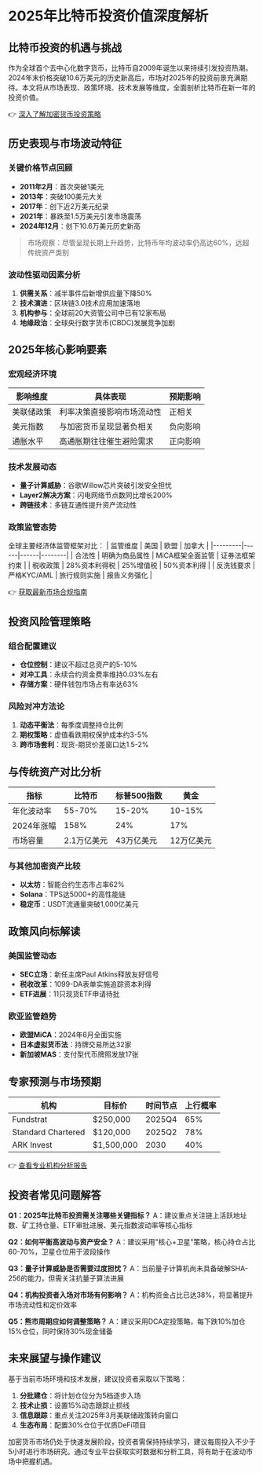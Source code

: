 # 2025年比特币投资价值深度解析

## 比特币投资的机遇与挑战
作为全球首个去中心化数字货币，比特币自2009年诞生以来持续引发投资热潮。2024年末价格突破10.6万美元的历史新高后，市场对2025年的投资前景充满期待。本文将从市场表现、政策环境、技术发展等维度，全面剖析比特币在新一年的投资价值。

👉 [深入了解加密货币投资策略](https://bit.ly/okx_welcome)

## 历史表现与市场波动特征
### 关键价格节点回顾
- **2011年2月**：首次突破1美元
- **2013年**：突破100美元大关
- **2017年**：创下近2万美元纪录
- **2021年**：暴跌至1.5万美元引发市场震荡
- **2024年12月**：创下10.6万美元历史新高

> 市场观察：尽管呈现长期上升趋势，比特币年均波动率仍高达60%，远超传统资产类别

### 波动性驱动因素分析
1. **供需关系**：减半事件后新增供应量下降50%
2. **技术演进**：区块链3.0技术应用加速落地
3. **机构参与**：全球前20大资管公司中已有12家布局
4. **地缘政治**：全球央行数字货币(CBDC)发展竞争加剧

## 2025年核心影响要素
### 宏观经济环境
| 影响维度 | 具体表现 | 预期影响 |
|---------|----------|----------|
| 美联储政策 | 利率决策直接影响市场流动性 | 正相关 |
| 美元指数 | 与加密货币呈现显著负相关 | 负向影响 |
| 通胀水平 | 高通胀期往往催生避险需求 | 正向影响 |

### 技术发展动态
- **量子计算威胁**：谷歌Willow芯片突破引发安全担忧
- **Layer2解决方案**：闪电网络节点数同比增长200%
- **跨链技术**：多链互通性提升资产流动性

### 政策监管态势
全球主要经济体监管框架对比：
| 监管维度 | 美国 | 欧盟 | 加拿大 |
|---------|------|------|--------|
| 合法性 | 明确为商品属性 | MiCA框架全面监管 | 证券法框架约束 |
| 税收政策 | 28%资本利得税 | 25%增值税 | 50%资本利得 |
| 反洗钱要求 | 严格KYC/AML | 旅行规则实施 | 报告义务强化 |

👉 [获取最新市场合规指南](https://bit.ly/okx_welcome)

## 投资风险管理策略
### 组合配置建议
- **仓位控制**：建议不超过总资产的5-10%
- **对冲工具**：永续合约资金费率维持0.03%左右
- **存储方案**：硬件钱包市场占有率达63%

### 风险对冲方法论
1. **动态平衡法**：每季度调整持仓比例
2. **期权策略**：虚值看跌期权保护成本约3-5%
3. **跨市场套利**：现货-期货价差窗口达1.5-2%

## 与传统资产对比分析
| 指标 | 比特币 | 标普500指数 | 黄金 |
|------|--------|-------------|------|
| 年化波动率 | 55-70% | 15-20% | 10-15% |
| 2024年涨幅 | 158% | 24% | 17% |
| 市场容量 | 2.1万亿美元 | 43万亿美元 | 12万亿美元 |

### 与其他加密资产比较
- **以太坊**：智能合约生态市占率62%
- **Solana**：TPS达5000+的高性能链
- **稳定币**：USDT流通量突破1,000亿美元

## 政策风向标解读
### 美国监管动态
- **SEC立场**：新任主席Paul Atkins释放友好信号
- **税收改革**：1099-DA表单实施追踪资本利得
- **ETF进展**：11只现货ETF申请待批

### 欧亚监管趋势
- **欧盟MiCA**：2024年6月全面实施
- **日本虚拟货币法**：持牌交易所达32家
- **新加坡MAS**：支付型代币牌照发放17张

## 专家预测与市场预期
| 机构 | 目标价 | 时间节点 | 上行概率 |
|------|--------|----------|----------|
| Fundstrat | $250,000 | 2025Q4 | 65% |
| Standard Chartered | $120,000 | 2025Q2 | 78% |
| ARK Invest | $1,500,000 | 2030 | 40% |

👉 [查看专业机构分析报告](https://bit.ly/okx_welcome)

## 投资者常见问题解答
**Q1：2025年比特币投资需关注哪些关键指标？**
A：建议重点关注链上活跃地址数、矿工持仓量、ETF审批进展、美元指数波动率等核心指标

**Q2：如何平衡高波动与资产安全？**
A：建议采用"核心+卫星"策略，核心持仓占比60-70%，卫星仓位用于波段操作

**Q3：量子计算威胁是否需要过度担忧？**
A：当前量子计算机尚未具备破解SHA-256的能力，但需关注抗量子算法进展

**Q4：机构投资者入场对市场有何影响？**
A：机构资金占比已达38%，将显著提升市场流动性和定价效率

**Q5：熊市周期应如何调整策略？**
A：建议采用DCA定投策略，每下跌10%加仓15%仓位，同时保持30%现金储备

## 未来展望与操作建议
基于当前市场环境和技术发展，建议投资者采取以下策略：
1. **分批建仓**：将计划仓位分为5档逐步入场
2. **技术止损**：设置15%动态跟踪止损线
3. **信息跟踪**：重点关注2025年3月美联储政策转向窗口
4. **生态布局**：配置30%仓位于优质DeFi项目

加密货币市场仍处于快速发展阶段，投资者需保持持续学习，建议每周投入不少于5小时进行市场研究。通过专业平台获取实时数据和分析工具，将有助于在波动市场中把握机遇。